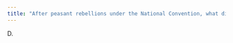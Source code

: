 ```yaml
---
title: "After peasant rebellions under the National Convention, what did the Committee of Public Safety of the National Convention do?   A. Relieved taxes from peasants to help keep the peace B. They pulled troops out of Austria and Prussia C. Locked up the peasants for have dissenting opinions D. Executed thousands who were seen as threats to the National Convention"
---
```

D.


